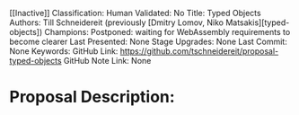 [[Inactive]]
Classification:
Human Validated: No
Title: Typed Objects
Authors: Till Schneidereit (previously [Dmitry Lomov, Niko Matsakis][typed-objects])
Champions: Postponed: waiting for WebAssembly requirements to become clearer
Last Presented: None
Stage Upgrades: 
None
Last Commit: None
Keywords: 
GitHub Link: https://github.com/tschneidereit/proposal-typed-objects
GitHub Note Link: None

# Proposal Description:
